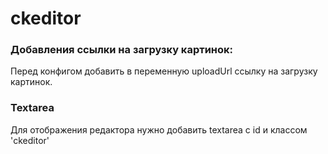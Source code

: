 # ckeditor

### Добавления ссылки на загрузку картинок:
Перед конфигом добавить в переменную uploadUrl ссылку на загрузку картинок.

### Textarea
Для отображения редактора нужно добавить textarea с id и классом 'ckeditor'
